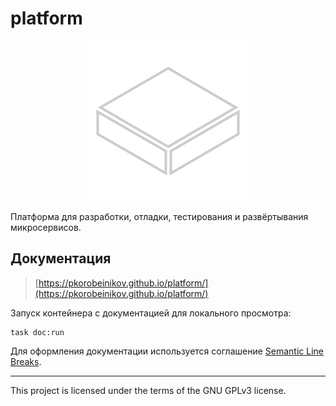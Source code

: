 # platform

<p align="center">
    <img src="platform-hack/asset/platform-icon-256.png" width="256" height="256" alt="platform" />
</p>

Платформа для разработки, отладки, тестирования и развёртывания микросервисов.

## Документация

> [https://pkorobeinikov.github.io/platform/](https://pkorobeinikov.github.io/platform/)

Запуск контейнера с документацией для локального просмотра:

```shell
task doc:run
```

Для оформления документации используется
соглашение [Semantic Line Breaks](https://sembr.org/).

---

This project is licensed under the terms of the GNU GPLv3 license.
